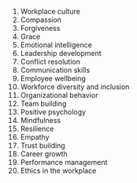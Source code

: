 1. Workplace culture
2. Compassion
3. Forgiveness
4. Grace
5. Emotional intelligence
6. Leadership development
7. Conflict resolution
8. Communication skills
9. Employee wellbeing
10. Workforce diversity and inclusion
11. Organizational behavior
12. Team building
13. Positive psychology
14. Mindfulness
15. Resilience
16. Empathy
17. Trust building
18. Career growth
19. Performance management
20. Ethics in the workplace
